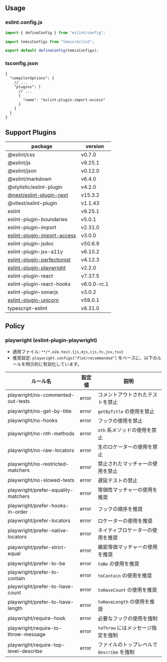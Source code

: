 ## Usage

### eslint.config.js

```js
import { defineConfig } from "eslint/config";

import temisConfigs from "temis/eslint";

export default defineConfig(temisConfigs);
```

### tsconfig.json

```jsonc
{
  "compilerOptions": {
    // ...
    "plugins": [
      // ...
      {
        "name": "eslint-plugin-import-access"
      }
    ]
  }
}
```

## Support Plugins

| package                                                                                       | version     |
| --------------------------------------------------------------------------------------------- | ----------- |
| @eslint/css                                                                                   | v0.7.0      |
| @eslint/js                                                                                    | v9.25.1     |
| @eslint/json                                                                                  | v0.12.0     |
| @eslint/markdown                                                                              | v6.4.0      |
| @stylistic/eslint-plugin                                                                      | v4.2.0      |
| [@next/eslint-plugin-next](https://nextjs.org/docs/app/api-reference/config/eslint)           | v15.3.2     |
| @vitest/eslint-plugin                                                                         | v1.1.43     |
| eslint                                                                                        | v9.25.1     |
| eslint-plugin-boundaries                                                                      | v5.0.1      |
| eslint-plugin-import                                                                          | v2.31.0     |
| [eslint-plugin-import-access](https://github.com/uhyo/eslint-plugin-import-access)            | v3.0.0      |
| eslint-plugin-jsdoc                                                                           | v50.6.9     |
| eslint-plugin-jsx-a11y                                                                        | v6.10.2     |
| [eslint-plugin-perfectionist](https://perfectionist.dev)                                      | v4.12.3     |
| [eslint-plugin-playwright](https://github.com/playwright-community/eslint-plugin-playwright/) | v2.2.0      |
| eslint-plugin-react                                                                           | v7.37.5     |
| eslint-plugin-react-hooks                                                                     | v6.0.0-rc.1 |
| eslint-plugin-sonarjs                                                                         | v3.0.2      |
| [eslint-plugin-unicorn](https://github.com/sindresorhus/eslint-plugin-unicorn)                | v59.0.1     |
| typescript-eslint                                                                             | v8.31.0     |

## Policy

### playwright (eslint-plugin-playwright)

- 適用ファイル: `**/*.e2e.test.{js,mjs,cjs,ts,jsx,tsx}`
- 推奨設定: `playwright.configs["flat/recommended"]` をベースに、以下のルールを明示的に有効化しています。

| ルール名                                      | 設定値   | 説明                                                         |
| --------------------------------------------- | -------- | ------------------------------------------------------------ |
| playwright/no-commented-out-tests             | error    | コメントアウトされたテストを禁止                              |
| playwright/no-get-by-title                    | error    | `getByTitle` の使用を禁止                                     |
| playwright/no-hooks                           | error    | フックの使用を禁止                                            |
| playwright/no-nth-methods                     | error    | `nth` 系メソッドの使用を禁止                                  |
| playwright/no-raw-locators                    | error    | 生のロケーターの使用を禁止                                    |
| playwright/no-restricted-matchers             | error    | 禁止されたマッチャーの使用を禁止                              |
| playwright/no-slowed-tests                    | error    | 遅延テストの禁止                                              |
| playwright/prefer-equality-matchers           | error    | 等価性マッチャーの使用を推奨                                  |
| playwright/prefer-hooks-in-order              | error    | フックの順序を推奨                                            |
| playwright/prefer-locators                    | error    | ロケーターの使用を推奨                                        |
| playwright/prefer-native-locators             | error    | ネイティブロケーターの使用を推奨                              |
| playwright/prefer-strict-equal                | error    | 厳密等価マッチャーの使用を推奨                                |
| playwright/prefer-to-be                       | error    | `toBe` の使用を推奨                                           |
| playwright/prefer-to-contain                  | error    | `toContain` の使用を推奨                                      |
| playwright/prefer-to-have-count               | error    | `toHaveCount` の使用を推奨                                    |
| playwright/prefer-to-have-length              | error    | `toHaveLength` の使用を推奨                                   |
| playwright/require-hook                       | error    | 必要なフックの使用を強制                                      |
| playwright/require-to-throw-message           | error    | `toThrow` にはメッセージ指定を強制                            |
| playwright/require-top-level-describe         | error    | ファイルのトップレベルで `describe` を強制                    |
